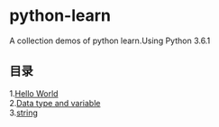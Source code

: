 # python-learn
A collection demos of python learn.Using Python 3.6.1
## 目录  
1.[Hello World](https://github.com/fwk1010/python-learn/blob/master/hi.py)  
2.[Data type and variable](https://github.com/fwk1010/python-learn/blob/master/dataTypeAndVariable.py)  
3.[string](https://github.com/fwk1010/python-learn/blob/master/string.py)

